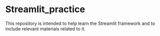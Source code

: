 # Streamlit_practice
This repository is intended to help learn the Streamlit framework and to include relevant materials related to it.
